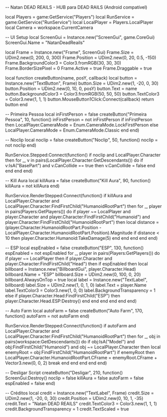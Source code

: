 -- Natan DEAD REAILS - HUB para DEAD RAILS (Android compatível)

local Players = game:GetService("Players")
local RunService = game:GetService("RunService")
local LocalPlayer = Players.LocalPlayer
local Camera = workspace.CurrentCamera

-- UI Setup
local ScreenGui = Instance.new("ScreenGui", game.CoreGui)
ScreenGui.Name = "NatanDeadReails"

local Frame = Instance.new("Frame", ScreenGui)
Frame.Size = UDim2.new(0, 200, 0, 300)
Frame.Position = UDim2.new(0, 20, 0.5, -150)
Frame.BackgroundColor3 = Color3.fromRGB(30, 30, 30)
Frame.BorderSizePixel = 0
Frame.Active = true
Frame.Draggable = true

local function createButton(name, posY, callback)
	local button = Instance.new("TextButton", Frame)
	button.Size = UDim2.new(1, -20, 0, 30)
	button.Position = UDim2.new(0, 10, 0, posY)
	button.Text = name
	button.BackgroundColor3 = Color3.fromRGB(50, 50, 50)
	button.TextColor3 = Color3.new(1, 1, 1)
	button.MouseButton1Click:Connect(callback)
	return button
end

-- Primeira Pessoa
local inFirstPerson = false
createButton("Primeira Pessoa", 10, function()
	inFirstPerson = not inFirstPerson
	if inFirstPerson then
		LocalPlayer.CameraMode = Enum.CameraMode.LockFirstPerson
	else
		LocalPlayer.CameraMode = Enum.CameraMode.Classic
	end
end)

-- Noclip
local noclip = false
createButton("Noclip", 50, function()
	noclip = not noclip
end)

RunService.Stepped:Connect(function()
	if noclip and LocalPlayer.Character then
		for _, v in pairs(LocalPlayer.Character:GetDescendants()) do
			if v:IsA("BasePart") and v.CanCollide == true then
				v.CanCollide = false
			end
		end
	end
end)

-- Kill Aura
local killAura = false
createButton("Kill Aura", 90, function()
	killAura = not killAura
end)

RunService.RenderStepped:Connect(function()
	if killAura and LocalPlayer.Character and LocalPlayer.Character:FindFirstChild("HumanoidRootPart") then
		for _, player in pairs(Players:GetPlayers()) do
			if player ~= LocalPlayer and player.Character and player.Character:FindFirstChild("Humanoid") and player.Character:FindFirstChild("HumanoidRootPart") then
				local distance = (player.Character.HumanoidRootPart.Position - LocalPlayer.Character.HumanoidRootPart.Position).Magnitude
				if distance < 10 then
					player.Character.Humanoid:TakeDamage(5)
				end
			end
		end
	end
end)

-- ESP
local espEnabled = false
createButton("ESP", 130, function()
	espEnabled = not espEnabled
	for _, player in pairs(Players:GetPlayers()) do
		if player ~= LocalPlayer then
			if player.Character and player.Character:FindFirstChild("Head") then
				if espEnabled then
					local billboard = Instance.new("BillboardGui", player.Character.Head)
					billboard.Name = "ESP"
					billboard.Size = UDim2.new(0, 100, 0, 20)
					billboard.AlwaysOnTop = true
					local label = Instance.new("TextLabel", billboard)
					label.Size = UDim2.new(1, 0, 1, 0)
					label.Text = player.Name
					label.TextColor3 = Color3.new(1, 0, 0)
					label.BackgroundTransparency = 1
				else
					if player.Character.Head:FindFirstChild("ESP") then
						player.Character.Head.ESP:Destroy()
					end
				end
			end
		end
	end
end)

-- Auto Farm
local autoFarm = false
createButton("Auto Farm", 170, function()
	autoFarm = not autoFarm
end)

RunService.RenderStepped:Connect(function()
	if autoFarm and LocalPlayer.Character and LocalPlayer.Character:FindFirstChild("HumanoidRootPart") then
		for _, obj in pairs(workspace:GetDescendants()) do
			if obj:IsA("Model") and obj:FindFirstChild("Humanoid") and obj ~= LocalPlayer.Character then
				local enemyRoot = obj:FindFirstChild("HumanoidRootPart")
				if enemyRoot then
					LocalPlayer.Character.HumanoidRootPart.CFrame = enemyRoot.CFrame + Vector3.new(0, 0, 2)
					break
				end
			end
		end
	end
end)

-- Desligar Script
createButton("Desligar", 210, function()
	ScreenGui:Destroy()
	noclip = false
	killAura = false
	autoFarm = false
	espEnabled = false
end)

-- Créditos
local credit = Instance.new("TextLabel", Frame)
credit.Size = UDim2.new(1, -20, 0, 30)
credit.Position = UDim2.new(0, 10, 1, -35)
credit.Text = "Natan DEAD REAILS"
credit.TextColor3 = Color3.new(1, 1, 1)
credit.BackgroundTransparency = 1
credit.TextScaled = true
